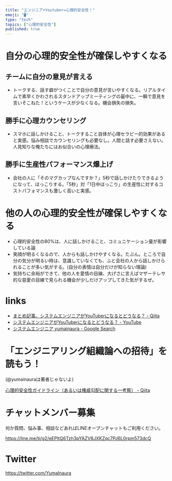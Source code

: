 ```yaml
---
title: "エンジニア+Youtuber=心理的安全性！"
emoji: "🖥"
type: "tech"
topics: ["心理的安全性"]
published: true
---
```


# 自分の心理的安全性が確保しやすくなる

## チームに自分の意見が言える

- トークする、話す癖がつくことで自分の意見が言いやすくなる。リアルタイムで素早くかわされるスタンドアップミーティングの最中に、一瞬で意見を言いそこねた！というケースが少なくなる。機会損失の損失。

## 勝手に心理カウンセリング

- スマホに話しかけること、トークすること自体が心理セラピー的効果があると実感。悩み相談でカウンセリングも必要なし。人間と話す必要さえない。人見知りな俺たちにはお似合いの心理療法。

## 勝手に生産性パフォーマンス爆上げ

- 会社の人に「そのマグカップなんですか？」5秒で話しかけたりできるようになって、ほっこりする。「5秒」対「1日中ほっこり」の生産性に対するコストパフォマンスも激しく高いと実感。

# 他の人の心理的安全性が確保しやすくなる

- 心理的安全性の80%は、人に話しかけること、コミュニケーション量が影響している論
- 笑顔が明るくなるので、人からも話しかけやすくなる。たぶん。ところで自分の気分が明るい時は、意識していなくても、ふと会社の人から話しかけられることが多い気がする。(自分の表情は自分だけが知らない理論)
- 気持ちに余裕ができて、他の人を愛情の目線、大げさに言えばマザーテレサ的な慈愛の目線で見られる機会が少しだけアップしてきた気がするぜ。

# links

- [まとめ記事。システムエンジニアがYouTuberになるとどうなる？ - Qiita](https://qiita.com/YumaInaura/items/6ceccac00b0f345e6b42)
- [システムエンジニアがYouTuberになるとどうなる？ - YouTube](https://www.youtube.com/playlist?list=PLxjUtvIGEdvb36LrtfkkLIViMSe8HdeCX)
- [システムエンジニア yumainaura - Google Search](https://www.google.co.jp/search?q=%E3%82%B7%E3%82%B9%E3%83%86%E3%83%A0%E3%82%A8%E3%83%B3%E3%82%B8%E3%83%8B%E3%82%A2yumainaura&oq=%E3%82%B7%E3%82%B9%E3%83%86%E3%83%A0%E3%82%A8%E3%83%B3%E3%82%B8%E3%83%8B%E3%82%A2yumainaura&aqs=chrome..69i57.4084j0j7&sourceid=chrome&ie=UTF-8)

# 「エンジニアリング組織論への招待」を読もう！

(@yumainauraは著者じゃないよ)
 
[心理的安全性ガイドライン（あるいは権威勾配に関する一考察） - Qiita](https://qiita.com/hirokidaichi/items/5d8c4294083d85654a04)








<!-- Update From Qiita API -->

# チャットメンバー募集


何か質問、悩み事、相談などあればLINEオープンチャットもご利用ください。

https://line.me/ti/g2/eEPltQ6Tzh3pYAZV8JXKZqc7PJ6L0rpm573dcQ





# Twitter


https://twitter.com/YumaInaura


<!-- Update From Qiita API -->


